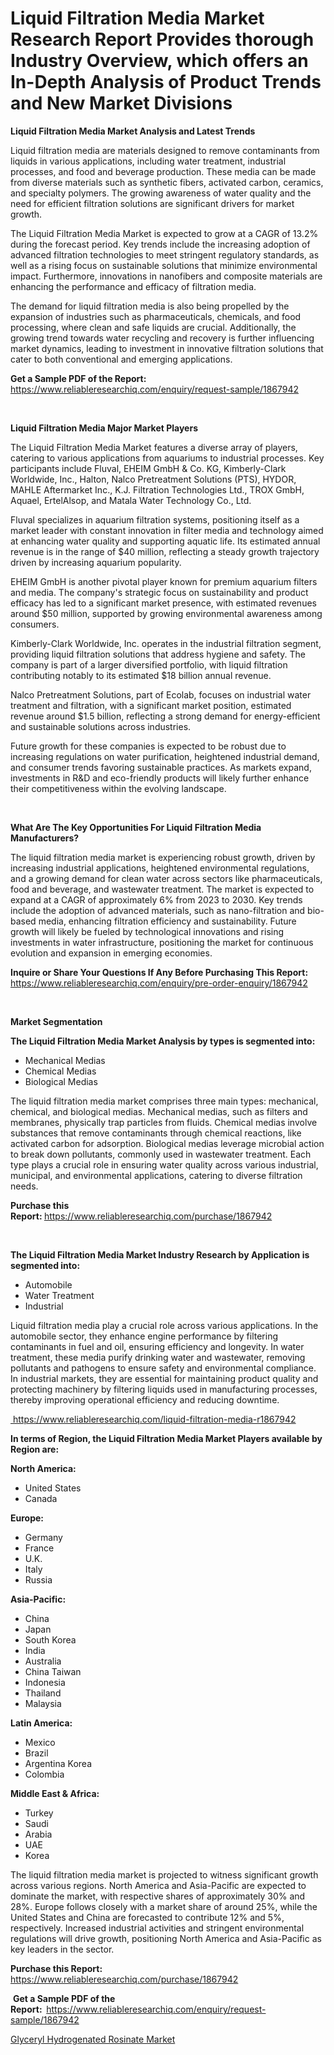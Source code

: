 <p><h1>Liquid Filtration Media Market Research Report Provides thorough Industry Overview, which offers an In-Depth Analysis of Product Trends and New Market Divisions</h1></p><p><strong>Liquid Filtration Media Market Analysis and Latest Trends</strong></p>
<p><p>Liquid filtration media are materials designed to remove contaminants from liquids in various applications, including water treatment, industrial processes, and food and beverage production. These media can be made from diverse materials such as synthetic fibers, activated carbon, ceramics, and specialty polymers. The growing awareness of water quality and the need for efficient filtration solutions are significant drivers for market growth.</p><p>The Liquid Filtration Media Market is expected to grow at a CAGR of 13.2% during the forecast period. Key trends include the increasing adoption of advanced filtration technologies to meet stringent regulatory standards, as well as a rising focus on sustainable solutions that minimize environmental impact. Furthermore, innovations in nanofibers and composite materials are enhancing the performance and efficacy of filtration media. </p><p>The demand for liquid filtration media is also being propelled by the expansion of industries such as pharmaceuticals, chemicals, and food processing, where clean and safe liquids are crucial. Additionally, the growing trend towards water recycling and recovery is further influencing market dynamics, leading to investment in innovative filtration solutions that cater to both conventional and emerging applications.</p></p>
<p><strong>Get a Sample PDF of the Report:&nbsp;</strong> <a href="https://www.reliableresearchiq.com/enquiry/request-sample/1867942?utm_campaign=2821&utm_medium=2&utm_source=Github&utm_content=ia&utm_term=01042025&utm_id=liquid-filtration-media">https://www.reliableresearchiq.com/enquiry/request-sample/1867942</a></p>
<p>&nbsp;</p>
<p><strong>Liquid Filtration Media Major Market Players</strong></p>
<p><p>The Liquid Filtration Media Market features a diverse array of players, catering to various applications from aquariums to industrial processes. Key participants include Fluval, EHEIM GmbH & Co. KG, Kimberly-Clark Worldwide, Inc., Halton, Nalco Pretreatment Solutions (PTS), HYDOR, MAHLE Aftermarket Inc., K.J. Filtration Technologies Ltd., TROX GmbH, Aquael, ErtelAlsop, and Matala Water Technology Co., Ltd.</p><p>Fluval specializes in aquarium filtration systems, positioning itself as a market leader with constant innovation in filter media and technology aimed at enhancing water quality and supporting aquatic life. Its estimated annual revenue is in the range of $40 million, reflecting a steady growth trajectory driven by increasing aquarium popularity.</p><p>EHEIM GmbH is another pivotal player known for premium aquarium filters and media. The company's strategic focus on sustainability and product efficacy has led to a significant market presence, with estimated revenues around $50 million, supported by growing environmental awareness among consumers.</p><p>Kimberly-Clark Worldwide, Inc. operates in the industrial filtration segment, providing liquid filtration solutions that address hygiene and safety. The company is part of a larger diversified portfolio, with liquid filtration contributing notably to its estimated $18 billion annual revenue.</p><p>Nalco Pretreatment Solutions, part of Ecolab, focuses on industrial water treatment and filtration, with a significant market position, estimated revenue around $1.5 billion, reflecting a strong demand for energy-efficient and sustainable solutions across industries.</p><p>Future growth for these companies is expected to be robust due to increasing regulations on water purification, heightened industrial demand, and consumer trends favoring sustainable practices. As markets expand, investments in R&D and eco-friendly products will likely further enhance their competitiveness within the evolving landscape.</p></p>
<p>&nbsp;</p>
<p><strong>What Are The Key Opportunities For Liquid Filtration Media Manufacturers?</strong></p>
<p><p>The liquid filtration media market is experiencing robust growth, driven by increasing industrial applications, heightened environmental regulations, and a growing demand for clean water across sectors like pharmaceuticals, food and beverage, and wastewater treatment. The market is expected to expand at a CAGR of approximately 6% from 2023 to 2030. Key trends include the adoption of advanced materials, such as nano-filtration and bio-based media, enhancing filtration efficiency and sustainability. Future growth will likely be fueled by technological innovations and rising investments in water infrastructure, positioning the market for continuous evolution and expansion in emerging economies.</p></p>
<p><strong>Inquire or Share Your Questions If Any Before Purchasing This Report:</strong> <a href="https://www.reliableresearchiq.com/enquiry/pre-order-enquiry/1867942?utm_campaign=2821&utm_medium=2&utm_source=Github&utm_content=ia&utm_term=01042025&utm_id=liquid-filtration-media">https://www.reliableresearchiq.com/enquiry/pre-order-enquiry/1867942</a></p>
<p>&nbsp;</p>
<p><strong>Market Segmentation</strong></p>
<p><strong>The Liquid Filtration Media Market Analysis by types is segmented into:</strong></p>
<p><ul><li>Mechanical Medias</li><li>Chemical Medias</li><li>Biological Medias</li></ul></p>
<p><p>The liquid filtration media market comprises three main types: mechanical, chemical, and biological medias. Mechanical medias, such as filters and membranes, physically trap particles from fluids. Chemical medias involve substances that remove contaminants through chemical reactions, like activated carbon for adsorption. Biological medias leverage microbial action to break down pollutants, commonly used in wastewater treatment. Each type plays a crucial role in ensuring water quality across various industrial, municipal, and environmental applications, catering to diverse filtration needs.</p></p>
<p><strong>Purchase this Report:&nbsp;</strong><a href="https://www.reliableresearchiq.com/purchase/1867942?utm_campaign=2821&utm_medium=2&utm_source=Github&utm_content=ia&utm_term=01042025&utm_id=liquid-filtration-media">https://www.reliableresearchiq.com/purchase/1867942</a></p>
<p>&nbsp;</p>
<p><strong>The Liquid Filtration Media Market Industry Research by Application is segmented into:</strong></p>
<p><ul><li>Automobile</li><li>Water Treatment</li><li>Industrial</li></ul></p>
<p><p>Liquid filtration media play a crucial role across various applications. In the automobile sector, they enhance engine performance by filtering contaminants in fuel and oil, ensuring efficiency and longevity. In water treatment, these media purify drinking water and wastewater, removing pollutants and pathogens to ensure safety and environmental compliance. In industrial markets, they are essential for maintaining product quality and protecting machinery by filtering liquids used in manufacturing processes, thereby improving operational efficiency and reducing downtime.</p></p>
<p><a href="https://www.reliableresearchiq.com/liquid-filtration-media-r1867942?utm_campaign=2821&utm_medium=2&utm_source=Github&utm_content=ia&utm_term=01042025&utm_id=liquid-filtration-media">&nbsp;https://www.reliableresearchiq.com/liquid-filtration-media-r1867942</a></p>
<p><strong>In terms of Region, the Liquid Filtration Media Market Players available by Region are:</strong></p>
<p>
    <p> <strong> North America: </strong>
        <ul>
            <li>United States</li>
            <li>Canada</li>
        </ul>
        </p> 
    <p> <strong> Europe: </strong>
        <ul>
            <li>Germany</li>
            <li>France</li>
            <li>U.K.</li>
            <li>Italy</li>
            <li>Russia</li>
        </ul>
        </p> 
    <p> <strong> Asia-Pacific: </strong>
        <ul>
            <li>China</li>
            <li>Japan</li>
            <li>South Korea</li>
            <li>India</li>
            <li>Australia</li>
            <li>China Taiwan</li>
            <li>Indonesia</li>
            <li>Thailand</li>
            <li>Malaysia</li>
        </ul>
        </p> 
    <p> <strong> Latin America: </strong>
        <ul>
            <li>Mexico</li>
            <li>Brazil</li>
            <li>Argentina Korea</li>
            <li>Colombia</li>
        </ul>
        </p> 
    <p> <strong> Middle East & Africa: </strong>
        <ul>
            <li>Turkey</li>
            <li>Saudi</li>
            <li>Arabia</li>
            <li>UAE</li>
            <li>Korea</li>
        </ul>
    </p>
    </p>
<p><p>The liquid filtration media market is projected to witness significant growth across various regions. North America and Asia-Pacific are expected to dominate the market, with respective shares of approximately 30% and 28%. Europe follows closely with a market share of around 25%, while the United States and China are forecasted to contribute 12% and 5%, respectively. Increased industrial activities and stringent environmental regulations will drive growth, positioning North America and Asia-Pacific as key leaders in the sector.</p></p>
<p><strong>Purchase this Report: </strong><a href="https://www.reliableresearchiq.com/purchase/1867942?utm_campaign=2821&utm_medium=2&utm_source=Github&utm_content=ia&utm_term=01042025&utm_id=liquid-filtration-media">https://www.reliableresearchiq.com/purchase/1867942</a></p>
<p>&nbsp;<strong>Get a Sample PDF of the Report:&nbsp;&nbsp;</strong><a href="https://www.reliableresearchiq.com/enquiry/request-sample/1867942?utm_campaign=2821&utm_medium=2&utm_source=Github&utm_content=ia&utm_term=01042025&utm_id=liquid-filtration-media">https://www.reliableresearchiq.com/enquiry/request-sample/1867942</a></p>
<p><strong></strong></p>
<p><p><a href="https://github.com/zanoligarav/Market-Research-Report-List-1/blob/main/glyceryl-hydrogenated-rosinate-market.md?utm_campaign=2821&utm_medium=2&utm_source=Github&utm_content=ia&utm_term=01042025&utm_id=liquid-filtration-media">Glyceryl Hydrogenated Rosinate Market</a></p></p>